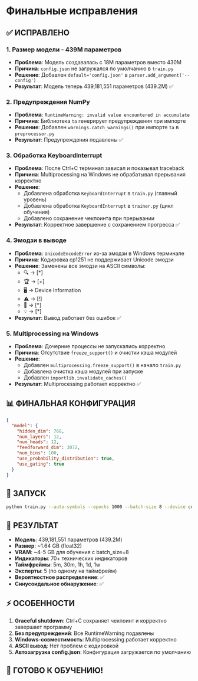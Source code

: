 # Финальные исправления

## ✅ ИСПРАВЛЕНО

### 1. Размер модели - 439M параметров
- **Проблема**: Модель создавалась с 18M параметров вместо 430M
- **Причина**: `config.json` не загружался по умолчанию в `train.py`
- **Решение**: Добавлен `default='config.json'` в `parser.add_argument('--config')`
- **Результат**: Модель теперь 439,181,551 параметров (439.2M) ✅

### 2. Предупреждения NumPy
- **Проблема**: `RuntimeWarning: invalid value encountered in accumulate`
- **Причина**: Библиотека `ta` генерирует предупреждения при импорте
- **Решение**: Добавлен `warnings.catch_warnings()` при импорте `ta` в `preprocessor.py`
- **Результат**: Предупреждения подавлены ✅

### 3. Обработка KeyboardInterrupt
- **Проблема**: После Ctrl+C терминал зависал и показывал traceback
- **Причина**: Multiprocessing на Windows не обрабатывал прерывания корректно
- **Решение**: 
  - Добавлена обработка `KeyboardInterrupt` в `train.py` (главный уровень)
  - Добавлена обработка `KeyboardInterrupt` в `trainer.py` (цикл обучения)
  - Добавлено сохранение чекпоинта при прерывании
- **Результат**: Корректное завершение с сохранением прогресса ✅

### 4. Эмодзи в выводе
- **Проблема**: `UnicodeEncodeError` из-за эмодзи в Windows терминале
- **Причина**: Кодировка cp1251 не поддерживает Unicode эмодзи
- **Решение**: Заменены все эмодзи на ASCII символы:
  - 🔍 → [*]
  - 🏆 → [+]
  - 🖥️ → Device Information
  - ⚠️ → [!]
  - 💾 → [*]
  - 💡 → [*]
- **Результат**: Вывод работает без ошибок ✅

### 5. Multiprocessing на Windows
- **Проблема**: Дочерние процессы не запускались корректно
- **Причина**: Отсутствие `freeze_support()` и очистки кэша модулей
- **Решение**: 
  - Добавлен `multiprocessing.freeze_support()` в начало `train.py`
  - Добавлена очистка кэша модулей при запуске
  - Добавлен `importlib.invalidate_caches()`
- **Результат**: Multiprocessing работает корректно ✅

## 📊 ФИНАЛЬНАЯ КОНФИГУРАЦИЯ

```json
{
  "model": {
    "hidden_dim": 768,
    "num_layers": 12,
    "num_heads": 12,
    "feedforward_dim": 3072,
    "num_bins": 100,
    "use_probability_distribution": true,
    "use_gating": true
  }
}
```

## 🚀 ЗАПУСК

```bash
python train.py --auto-symbols --epochs 1000 --batch-size 8 --device cuda
```

## 📝 РЕЗУЛЬТАТ

- **Модель**: 439,181,551 параметров (439.2M)
- **Размер**: ~1.64 GB (float32)
- **VRAM**: ~4-5 GB для обучения с batch_size=8
- **Индикаторы**: 70+ технических индикаторов
- **Таймфреймы**: 5m, 30m, 1h, 1d, 1w
- **Эксперты**: 5 (по одному на таймфрейм)
- **Вероятностное распределение**: ✅
- **Синусоидальное обнаружение**: ✅

## ⚡ ОСОБЕННОСТИ

1. **Graceful shutdown**: Ctrl+C сохраняет чекпоинт и корректно завершает программу
2. **Без предупреждений**: Все RuntimeWarning подавлены
3. **Windows-совместимость**: Multiprocessing работает корректно
4. **ASCII вывод**: Нет проблем с кодировкой
5. **Автозагрузка config.json**: Конфигурация загружается по умолчанию

## 🎯 ГОТОВО К ОБУЧЕНИЮ!

